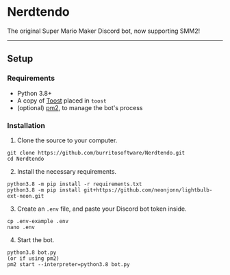 # Nerdtendo
The original Super Mario Maker Discord bot, now supporting SMM2!

---

## Setup

### Requirements
- Python 3.8+
- A copy of [Toost](https://github.com/TheGreatRambler/toost) placed in `toost`
- (optional) [pm2](https://pm2.keymetrics.io/), to manage the bot's process

### Installation
1. Clone the source to your computer.
```
git clone https://github.com/burritosoftware/Nerdtendo.git
cd Nerdtendo
```

2. Install the necessary requirements.
```
python3.8 -m pip install -r requirements.txt
python3.8 -m pip install git+https://github.com/neonjonn/lightbulb-ext-neon.git
```

3. Create an `.env` file, and paste your Discord bot token inside.
```
cp .env-example .env
nano .env
```

4. Start the bot.
```
python3.8 bot.py
(or if using pm2)
pm2 start --interpreter=python3.8 bot.py
```

